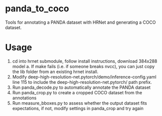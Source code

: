 # panda_to_coco
Tools for annotating a PANDA dataset with HRNet and generating a COCO dataset.

# Usage
1. cd into hrnet submodule, follow install instructions, download 384x288 model
   a. If make fails (i.e. if someone breaks nvcc), you can just copy the lib folder from an existing hrnet install.
2. Modify deep-high-resolution-net.pytorch/demo/inference-config.yaml line 115 to include the deep-high-resolution-net.pytorch/ path prefix.
3. Run panda_decode.py to automatically annotate the PANDA dataset
4. Run panda_crop.py to create a cropped COCO dataset from the annotations
5. Run measure_bboxes.py to assess whether the output dataset fits expectations, if not, modify settings in panda_crop and try again
